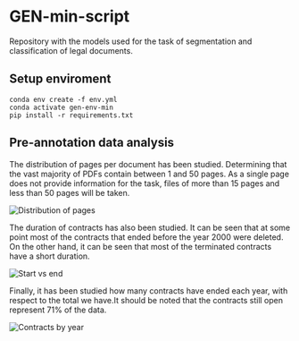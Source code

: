 # GEN-min-script
Repository with the models used for the task of segmentation and classification of legal documents.

## Setup enviroment
```
conda env create -f env.yml
conda activate gen-env-min
pip install -r requirements.txt
```

## Pre-annotation data analysis

The distribution of pages per document has been studied. Determining that the vast majority of PDFs contain between 1 and 50 pages. As a single page does not provide information for the task, files of more than 15 pages and less than 50 pages will be taken.

![Distribution of pages](EDA/graficas/distribucion_pag.png)

The duration of contracts has also been studied. It can be seen that at some point most of the contracts that ended before the year 2000 were deleted. On the other hand, it can be seen that most of the terminated contracts have a short duration.

![Start vs end](EDA/graficas/inicio_vs_fin.png)

Finally, it has been studied how many contracts have ended each year, with respect to the total we have.It should be noted that the contracts still open represent 71% of the data.

![Contracts by year](EDA/graficas/output.png)